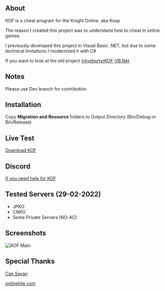 ## About

KOF is a cheat program for the Knight Online. aka Koxp

The reason I created this project was to understand how to cheat in online games.

I previously developed this project in Visual Basic .NET, but due to some technical limitations I modernized it with C#

If you want to look at the old project [trkyshorty/KOF-VB.Net](https://github.com/trkyshorty/KOF-VB.Net)

## Notes

Please use Dev branch for contribution

## Installation

Copy **Migration and Resource** folders to Output Directory (Bin/Debug or Bin/Release)

## Live Test

[Download KOF](https://download.kofbot.com/updates/KOF.exe)

## Discord

[If you need help for KOF](https://discord.gg/C9RMpHtccy)

## Tested Servers (29-02-2022)

- JPKO
- CNKO
- Some Private Servers (NO-AC)

## Screenshots

![KOF Main](https://www.imagevisit.com/images/2021/12/30/18cc36fea12c64553.md.png)

## Special Thanks

[Can Sayan](https://github.com/dcansyn)

[onlinehile.com](https://www.onlinehile.com/)
